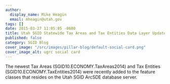 ```yaml
---
author:
  display_name: Mike Heagin
  email: mheagin@utah.gov
tags: []
date: 2015-03-27 11:05:05 -0600
title: Utah SGID Statewide Tax Areas and Tax Entities Data Layer Updates 3/27/2015
published: false
category: SGID Blog
cover_image: "/src/images/pillar-blog/default-social-card.png"
cover_image_alt: ugrc social card
---
```


The newest Tax Areas (SGID10.ECONOMY.TaxAreas2014) and Tax Entities (SGID10.ECONOMY.TaxEntities2014) were recently added to the feature classes that resides on the Utah SGID ArcSDE database server.
